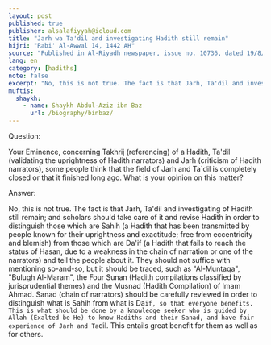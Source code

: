 ```yaml
---
layout: post
published: true
publisher: alsalafiyyah@icloud.com
title: "Jarh wa Ta'dil and investigating Hadith still remain"
hijri: "Rabi' Al-Awwal 14, 1442 AH"
source: "Published in Al-Riyadh newspaper, issue no. 10736, dated 19/8/1418 A.H"
lang: en
category: [hadiths]
note: false
excerpt: "No, this is not true. The fact is that Jarh, Ta'dil and investigating of Hadith still remain; and scholars should take care of it and revise Hadith in order to distinguish those which are Sahih from those which are Da'if (a Hadith that fails to reach the status of Hasan"
muftis:
  shaykh: 
    - name: Shaykh Abdul-Aziz ibn Baz
      url: /biography/binbaz/
---
```


Question: 

Your Eminence, concerning Takhrij (referencing) of a Hadith, Ta'dil (validating the uprightness of Hadith narrators) and Jarh (criticism of Hadith narrators), some people think that the field of Jarh and Ta`dil is completely closed or that it finished long ago. What is your opinion on this matter?  

Answer: 

No, this is not true. The fact is that Jarh, Ta'dil and investigating of Hadith still remain; and scholars should take care of it and revise Hadith in order to distinguish those which are Sahih (a Hadith that has been transmitted by people known for their uprightness and exactitude; free from eccentricity and blemish) from those which are Da'if (a Hadith that fails to reach the status of Hasan, due to a weakness in the chain of narration or one of the narrators) and tell the people about it. They should not suffice with mentioning so-and-so, but it should be traced, such as "Al-Muntaqa", "Bulugh Al-Maram", the Four Sunan (Hadith compilations classified by jurisprudential themes) and the Musnad (Hadith Compilation) of Imam Ahmad. Sanad (chain of narrators) should be carefully reviewed in order to distinguish what is Sahih from what is Da`if, so that everyone benefits. This is what should be done by a knowledge seeker who is guided by Allah (Exalted be He) to know Hadiths and their Sanad, and have fair experience of Jarh and Ta`dil. This entails great benefit for them as well as for others. 
